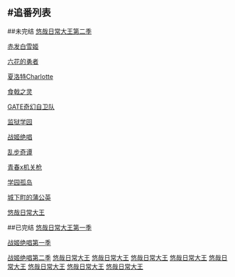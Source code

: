 #追番列表
---
##未完结
[悠哉日常大王第二季](http://v.qq.com/detail/a/abjzgktvs872hpw.html)

[赤发白雪姬](http://www.iqiyi.com/a_19rrhb5pv5.html?vfm=2008_aldbd)

[六花的勇者](http://www.iqiyi.com/a_19rrhb5knt.html?vfm=2008_aldbd)

[夏洛特Charlotte](http://www.xxdm.com/dm/charlotte/)

[食戟之灵](http://www.iqiyi.com/a_19rrhay9y1.html?vfm=2008_aldbd)

[GATE奇幻自卫队](http://www.bumimi.com/s_5992.html)

[监狱学园](http://www.dilidili.com/anime/prison/)

[战姬绝唱](http://www.ccwzz.cc/thread-124766-1-1.html)

[乱步奇谭](http://www.letv.com/ptv/vplay/23048019.html)

[青春x机关枪](http://www.dilidili.com/anime/aoharu/)

[学园孤岛](http://www.daman.cc/comic1/17051/)

[城下町的蒲公英](http://www.pptv.com/page/323240.html?set_id=9038776)

[悠哉日常大王](http://www.tudou.com/albumcover/ulKOjCIyn9g.html)

##已完结
[悠哉日常大王第一季](http://www.tudou.com/albumcover/ulKOjCIyn9g.html)

[战姬绝唱第一季](http://www.letv.com/comic/70579.html?ref=baiduletv)

[战姬绝唱第二季](http://www.letv.com/ptv/vplay/2044722.html?ref=baiduletv)
[悠哉日常大王](http://www.tudou.com/albumcover/ulKOjCIyn9g.html)
[悠哉日常大王](http://www.tudou.com/albumcover/ulKOjCIyn9g.html)
[悠哉日常大王](http://www.tudou.com/albumcover/ulKOjCIyn9g.html)
[悠哉日常大王](http://www.tudou.com/albumcover/ulKOjCIyn9g.html)
[悠哉日常大王](http://www.tudou.com/albumcover/ulKOjCIyn9g.html)
[悠哉日常大王](http://www.tudou.com/albumcover/ulKOjCIyn9g.html)
[悠哉日常大王](http://www.tudou.com/albumcover/ulKOjCIyn9g.html)
[悠哉日常大王](http://www.tudou.com/albumcover/ulKOjCIyn9g.html)
